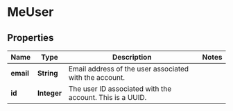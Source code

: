 

# MeUser


## Properties

| Name | Type | Description | Notes |
|------------ | ------------- | ------------- | -------------|
|**email** | **String** | Email address of the user associated with the account. |  |
|**id** | **Integer** | The user ID associated with the account. This is a UUID. |  |



